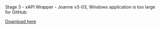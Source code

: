 Stage 3 - xAPI Wrapper - Joanne v3-03, Windows application is too large for GitHub:

[Download here](http://duckworks.biz/duckworks/xAPI/downloads/Joanne/Windows/Windows.zip)
